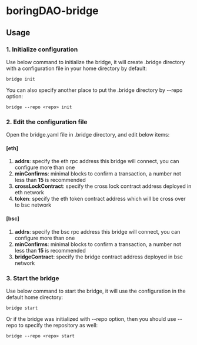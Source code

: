 # boringDAO-bridge

## Usage

### 1. Initialize configuration

Use below command to initialize the bridge, it will create .bridge directory with a configuration file in your home directory by default:
```shell
bridge init
```

You can also specify another place to put the .bridge directory by --repo option:
```shell
bridge --repo <repo> init
```

### 2. Edit the configuration file

Open the bridge.yaml file in .bridge directory, and edit below items:
#### [eth]
1. **addrs**: specify the eth rpc address this bridge will connect, you can configure more than one
1. **minConfirms**: minimal blocks to confirm a transaction, a number not less than **15** is recommended 
1. **crossLockContract**: specify the cross lock contract address deployed in eth network
1. **token**: specify the eth token contract address which will be cross over to bsc network
#### [bsc]
1. **addrs**: specify the bsc rpc address this bridge will connect, you can configure more than one
1. **minConfirms**: minimal blocks to confirm a transaction, a number not less than **15** is recommended
1. **bridgeContract**: specify the bridge contract address deployed in bsc network

### 3. Start the bridge

Use below command to start the bridge, it will use the configuration in the default home directory:
```shell
bridge start
```

Or if the bridge was initialized with --repo option, then you should use --repo to specify the repository as well:
```shell
bridge --repo <repo> start
```